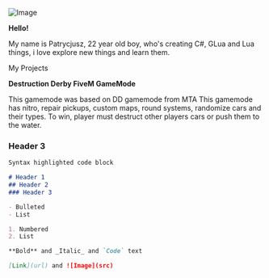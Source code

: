 ![Image](https://i.imgur.com/NQaRMsV.png)



**Hello!**


My name is Patrycjusz, 22 year old boy, who's creating C#, GLua and Lua things, i love explore new things and learn them.

My Projects

**Destruction Derby FiveM GameMode**

This gamemode was based on DD gamemode from MTA This gamemode has nitro, repair pickups, custom maps, round systems, randomize cars and their types. To win, player must destruct other players cars or push them to the water.

### Header 3
        
```markdown
Syntax highlighted code block

# Header 1
## Header 2
### Header 3

- Bulleted
- List

1. Numbered
2. List

**Bold** and _Italic_ and `Code` text

[Link](url) and ![Image](src)
```
